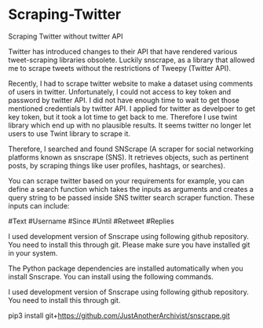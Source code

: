# Scraping-Twitter
Scraping Twitter without twitter API

Twitter has introduced changes to their API that have rendered various tweet-scraping libraries obsolete. Luckily snscrape, as a library that allowed me to scrape tweets without the restrictions of Tweepy (Twitter API).

Recently, I had to scrape twitter website to make a dataset using comments of users in twitter. Unfortunately, I could not access to key token and password by twitter API. I did not have enough time to wait to get those mentioned credentials by twitter API. I applied for twitter as develpoer to get key token, but it took a lot time to get back to me. Therefore I use twint library which end up with no plausible results. It seems twitter no longer let users to use Twint library to scrape it. 

Therefore, I searched and found SNScrape (A scraper for social networking platforms known as snscrape (SNS). It retrieves objects, such as pertinent posts, by scraping things like user profiles, hashtags, or searches).

You can scrape twitter based on your requirements for example, you can define a search function which takes the inputs as arguments and creates a query string to be passed inside SNS twitter search scraper function. These inputs can include:

#Text 
#Username 
#Since 
#Until 
#Retweet 
#Replies 

 I used development version of Snscrape using following github repository. You need to install this through git. Please make sure you have installed git in your system.

The Python package dependencies are installed automatically when you install Snscrape. You can install using the following commands.

I used development version of Snscrape using following github repository. You need to install this through git.

pip3 install git+https://github.com/JustAnotherArchivist/snscrape.git

